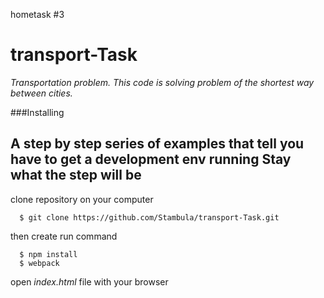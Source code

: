 hometask #3

# transport-Task

*Transportation problem. This code is solving problem of the shortest way between cities.*




###Installing

A step by step series of examples that tell you have to get a development env running
Stay what the step will be
---------------------------------------------
clone repository on your computer

      $ git clone https://github.com/Stambula/transport-Task.git
        
        
then create run command

      $ npm install 
      $ webpack
      
open *index.html* file with your browser
